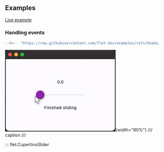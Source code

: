 ## Examples

[Live example](https://flet-controls-gallery.fly.dev/input/cupertinoslider)

### Handling events

```python
--8<-- "https://raw.githubusercontent.com/flet-dev/examples/refs/heads/v1-docs/python/controls/cupertino-slider/handling-events.py"
```

![handling-events](https://raw.githubusercontent.com/flet-dev/examples/v1-docs/python/controls/cupertino-slider/media/handling-events.gif){width="80%"}
/// caption
///

::: flet.CupertinoSlider
